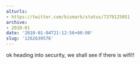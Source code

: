 ```yaml
---
alturls:
- https://twitter.com/bismark/status/7379125051
archive:
- 2010-01
date: '2010-01-04T21:12:56+00:00'
slug: '1262639576'
---
```


ok heading into security, we shall see if there is wifi!!

